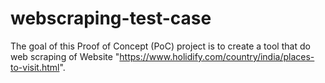 # webscraping-test-case
The goal of this Proof of Concept (PoC) project is to create a tool that do web scraping of Website "https://www.holidify.com/country/india/places-to-visit.html".
